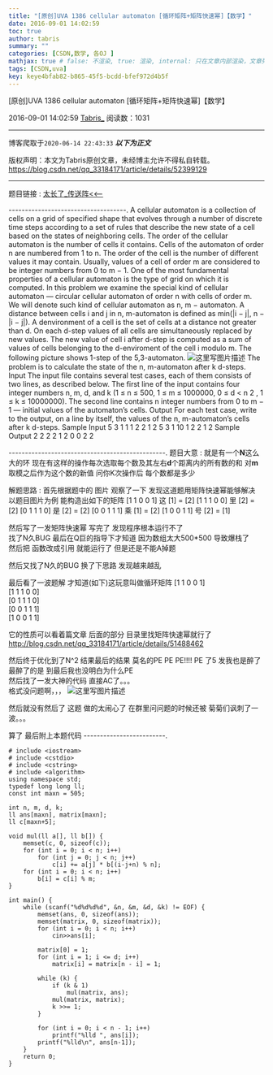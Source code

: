 ```yaml
---
title: "[原创]UVA 1386 cellular automaton [循环矩阵+矩阵快速幂]【数学】"
date: 2016-09-01 14:02:59
toc: true
author: tabris
summary: ""
categories: [CSDN,数学, 各OJ ]
mathjax: true # false: 不渲染, true: 渲染, internal: 只在文章内部渲染，文章列表中不渲染
tags: [CSDN,uva]
key: keye4bfab82-b865-45f5-bcdd-bfef972d4b5f
---
```


[原创]UVA 1386 cellular automaton [循环矩阵+矩阵快速幂]【数学】

2016-09-01 14:02:59  [Tabris_](https://me.csdn.net/qq_33184171) 阅读数：1031

---

博客爬取于`2020-06-14 22:43:33`
***以下为正文***

版权声明：本文为Tabris原创文章，未经博主允许不得私自转载。
https://blog.csdn.net/qq_33184171/article/details/52399129

<!-- more -->

---

题目链接 : [太长了_传送阵<<--](https://uva.onlinejudge.org/index.php?option=com_onlinejudge&Itemid=8&category=446&page=show_problem&problem=4132)

------------------------------------.
A cellular automaton is a collection of cells on a grid of specified shape that evolves through a number
of discrete time steps according to a set of rules that describe the new state of a cell based on the states
of neighboring cells. The order of the cellular automaton is the number of cells it contains. Cells of the
automaton of order n are numbered from 1 to n.
The order of the cell is the number of different values it may contain. Usually, values of a cell of
order m are considered to be integer numbers from 0 to m − 1.
One of the most fundamental properties of a cellular automaton is the type of grid on which it
is computed. In this problem we examine the special kind of cellular automaton — circular cellular
automaton of order n with cells of order m. We will denote such kind of cellular automaton as n, m −
automaton.
A distance between cells i and j in n, m-automaton is defined as min(|i − j|, n − |i − j|). A denvironment
of a cell is the set of cells at a distance not greater than d.
On each d-step values of all cells are simultaneously replaced by new values. The new value of cell i
after d-step is computed as a sum of values of cells belonging to the d-enviroment of the cell i modulo
m.
The following picture shows 1-step of the 5,3-automaton.
![这里写图片描述](http://img.blog.csdn.net/20160901134908364)
The problem is to calculate the state of the n, m-automaton after k d-steps.
Input
The input file contains several test cases, each of them consists of two lines, as described below.
The first line of the input contains four integer numbers n, m, d, and k (1 ≤ n ≤ 500, 1 ≤ m ≤
1000000, 0 ≤ d < n
2
, 1 ≤ k ≤ 10000000). The second line contains n integer numbers from 0 to m − 1
— initial values of the automaton’s cells.
Output
For each test case, write to the output, on a line by itself, the values of the n, m-automaton’s cells after
k d-steps.
Sample Input
5 3 1 1
1 2 2 1 2
5 3 1 10
1 2 2 1 2
Sample Output
2 2 2 2 1
2 0 0 2 2

------------------------------------------------.
题目大意 : 
就是有一个**N**这么大的环   现在有这样的操作每次选取每个数及其左右**d**个距离内的所有数的和 对**m**取模之后作为这个数的新值  问你K次操作后 每个数都是多少

解题思路 :
首先根据题中的  图片 观察了一下  发现这道题用矩阵快速幂能够解决  
以题目图片为例 能构造出如下的矩阵
[1 1 0 0 1]  这 [1] = [2]
[1 1 1 0 0]  里 [2] = [2]
[0 1 1 1 0]  是 [2] = [2]
[0 0 1 1 1]  乘 [1] = [2]
[1 0 0 1 1]  号 [2] = [1]

然后写了一发矩阵快速幂 
写完了 发现程序根本运行不了  
找了N久BUG 最后在Q巨的指导下才知道 因为数组太大500*500 导致爆栈了  
然后把 函数改成引用  就能运行了 但是还是不能A掉题

然后又找了N久的BUG 换了下思路 发现越来越乱  

最后看了一波题解 才知道(如下)这玩意叫做循环矩阵 
[1 1 0 0 1]  
[1 1 1 0 0]  
[0 1 1 1 0]  
[0 0 1 1 1]  
[1 0 0 1 1]  

它的性质可以看着篇文章 后面的部分  目录里找矩阵快速幂就行了
http://blog.csdn.net/qq_33184171/article/details/51488462

然后终于优化到了N^2
结果最后的结果 莫名的PE PE PE!!!!  PE 了5 发我也是醉了  最醉了的是 到最后我也没明白为什么PE  
然后找了一发大神的代码 直接AC了。。。  
格式没问题啊，，，
![这里写图片描述](http://img.blog.csdn.net/20160901140003404)

然后就没有然后了  这题 做的太闹心了  在群里问问题的时候还被 菊菊们讽刺了一波。。。


算了  最后附上本题代码
-------------------------.
```忧伤.jpg
# include <iostream>  
# include <cstdio>  
# include <cstring>  
# include <algorithm>  
using namespace std;  
typedef long long ll;  
const int maxn = 505;  
  
int n, m, d, k;  
ll ans[maxn], matrix[maxn];  
ll c[maxn+5];  
  
void mul(ll a[], ll b[]) {  
    memset(c, 0, sizeof(c));  
    for (int i = 0; i < n; i++)   
        for (int j = 0; j < n; j++)  
            c[i] += a[j] * b[(i-j+n) % n];  
    for (int i = 0; i < n; i++)   
        b[i] = c[i] % m;  
}  
  
int main() {  
    while (scanf("%d%d%d%d", &n, &m, &d, &k) != EOF) {  
        memset(ans, 0, sizeof(ans));  
        memset(matrix, 0, sizeof(matrix));  
        for (int i = 0; i < n; i++)   
            cin>>ans[i];  
  
        matrix[0] = 1;  
        for (int i = 1; i <= d; i++)   
            matrix[i] = matrix[n - i] = 1;  
  
        while (k) {  
            if (k & 1)   
                mul(matrix, ans);  
            mul(matrix, matrix);  
            k >>= 1;  
        }  
  
        for (int i = 0; i < n - 1; i++)   
            printf("%lld ", ans[i]);  
        printf("%lld\n", ans[n-1]);  
    }  
    return 0;  
}  
```
